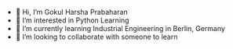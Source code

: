 - 👋 Hi, I’m Gokul Harsha Prabaharan
- 👀 I’m interested in Python Learning
- 🌱 I’m currently learning Industrial Engineering in Berlin, Germany
- 💞️ I’m looking to collaborate with someone to learn



